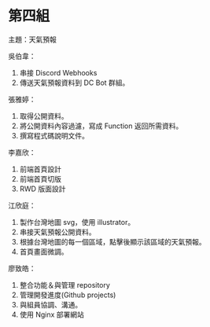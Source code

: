 # 第四組

主題：天氣預報

吳伯韋：

1. 串接 Discord Webhooks
2. 傳送天氣預報資料到 DC Bot 群組。

張雅婷：

1. 取得公開資料。
2. 將公開資料內容過濾，寫成 Function 返回所需資料。
3. 撰寫程式碼說明文件。

李嘉欣：

1. 前端首頁設計
2. 前端首頁切版
3. RWD 版面設計

江欣庭：

1. 製作台灣地圖 svg，使用 illustrator。
2. 串接天氣預報公開資料。
3. 根據台灣地圖的每一個區域，點擊後顯示該區域的天氣預報。
4. 首頁畫面微調。

廖致皓：

1. 整合功能＆與管理 repository
2. 管理開發進度(Github projects)
3. 與組員協調、溝通。
4. 使用 Nginx 部署網站
